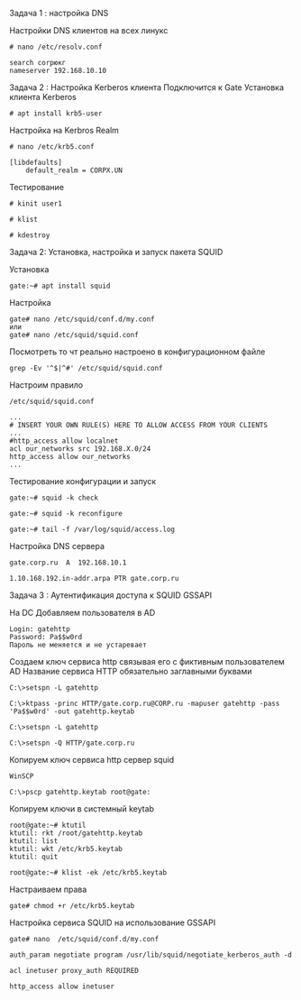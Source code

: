 
Задача 1 : настройка DNS


Настройки DNS клиентов на всех линукс
```
# nano /etc/resolv.conf
```
```
search corpюкг
nameserver 192.168.10.10
```
Задача 2 : Настройка Kerberos клиента
Подключится к Gate
Установка клиента Kerberos
```
# apt install krb5-user
```
Настройка на Kerbros Realm
```
# nano /etc/krb5.conf
```
```
[libdefaults]
    default_realm = CORPX.UN
```
Тестирование
```
# kinit user1

# klist

# kdestroy
```
Задача 2: Установка, настройка и запуск пакета SQUID

Установка 

```
gate:~# apt install squid
```

Настройка

```
gate# nano /etc/squid/conf.d/my.conf
или
gate# nano /etc/squid/squid.conf
```

Посмотреть то чт реально настроено в конфигурационном файле

```
grep -Ev '^$|^#' /etc/squid/squid.conf
```

Настроим правило
```
/etc/squid/squid.conf
```

```
...
# INSERT YOUR OWN RULE(S) HERE TO ALLOW ACCESS FROM YOUR CLIENTS
...
#http_access allow localnet
acl our_networks src 192.168.X.0/24
http_access allow our_networks
...
```

Тестирование конфигурации и запуск
```
gate:~# squid -k check

gate:~# squid -k reconfigure

gate:~# tail -f /var/log/squid/access.log
```

Настройка DNS сервера

```
gate.corp.ru  A  192.168.10.1

1.10.168.192.in-addr.arpa PTR gate.corp.ru
```
Задача 3 : Аутентификация доступа к SQUID GSSAPI

На DC Добавляем пользователя в AD
```
Login: gatehttp
Password: Pa$$w0rd
Пароль не меняется и не устаревает
```
Создаем ключ сервиса http связывая его с фиктивным пользователем AD
Название сервиса HTTP обязательно заглавными буквами
```
C:\>setspn -L gatehttp

C:\>ktpass -princ HTTP/gate.corp.ru@CORP.ru -mapuser gatehttp -pass 'Pa$$w0rd' -out gatehttp.keytab

C:\>setspn -L gatehttp

C:\>setspn -Q HTTP/gate.corp.ru
```
Копируем ключ сервиса http сервер squid
```
WinSCP

C:\>pscp gatehttp.keytab root@gate:
```

Копируем ключи в системный keytab
```
root@gate:~# ktutil
ktutil: rkt /root/gatehttp.keytab
ktutil: list
ktutil: wkt /etc/krb5.keytab
ktutil: quit
```
```
root@gate:~# klist -ek /etc/krb5.keytab
```
Настраиваем права
```
gate# chmod +r /etc/krb5.keytab
```

Настройка сервиса SQUID на использование GSSAPI
```
gate# nano  /etc/squid/conf.d/my.conf
```
```
auth_param negotiate program /usr/lib/squid/negotiate_kerberos_auth -d

acl inetuser proxy_auth REQUIRED

http_access allow inetuser
```
